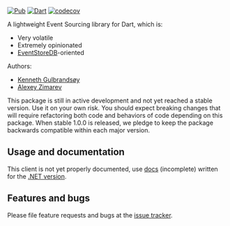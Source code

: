 [![Pub](https://img.shields.io/pub/v/eventuous.svg)](https://pub.dev/packages/eventuous)
[![Dart](https://github.com/Eventuous/eventuous-dart/actions/workflows/test.yml/badge.svg)](https://github.com/DISCOOS/eventstore-client-dart/actions/workflows/test.yml)
[![codecov](https://codecov.io/gh/Eventuous/eventuous-dart/branch/master/graph/badge.svg?token=HAHS8DUBHM)](https://codecov.io/gh/DISCOOS/eventstore-client-dart)


A lightweight Event Sourcing library for Dart, which is:
- Very volatile
- Extremely opinionated
- [EventStoreDB](https://eventstore.com)-oriented

Authors:
- [Kenneth Gulbrandsøy](https://medium.com/kengu)
- [Alexey Zimarev](https://zimarev.com)

This package is still in active development and not yet reached a stable version. 
Use it on your own risk. You should expect breaking changes that will require 
refactoring both code and behaviors of code depending on this package. When 
stable 1.0.0 is released, we pledge to keep the package backwards compatible 
within each major version. 

## Usage and documentation
This client is not yet properly documented, use 
[docs](https://eventuous.dev) (incomplete) written for 
the [.NET version](https://github.com/Eventuous/eventuous/).

## Features and bugs

Please file feature requests and bugs at the [issue tracker][tracker].

[tracker]: https://github.com/Eventuous/eventuous-dart/issues